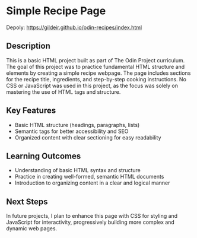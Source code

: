 # Simple Recipe Page

Depoly: https://gildeir.github.io/odin-recipes/index.html

## Description
This is a basic HTML project built as part of The Odin Project curriculum. The goal of this project was to practice fundamental HTML structure and elements by creating a simple recipe webpage. The page includes sections for the recipe title, ingredients, and step-by-step cooking instructions. No CSS or JavaScript was used in this project, as the focus was solely on mastering the use of HTML tags and structure.

## Key Features
- Basic HTML structure (headings, paragraphs, lists)
- Semantic tags for better accessibility and SEO
- Organized content with clear sectioning for easy readability

## Learning Outcomes
- Understanding of basic HTML syntax and structure
- Practice in creating well-formed, semantic HTML documents
- Introduction to organizing content in a clear and logical manner

## Next Steps
In future projects, I plan to enhance this page with CSS for styling and JavaScript for interactivity, progressively building more complex and dynamic web pages.
